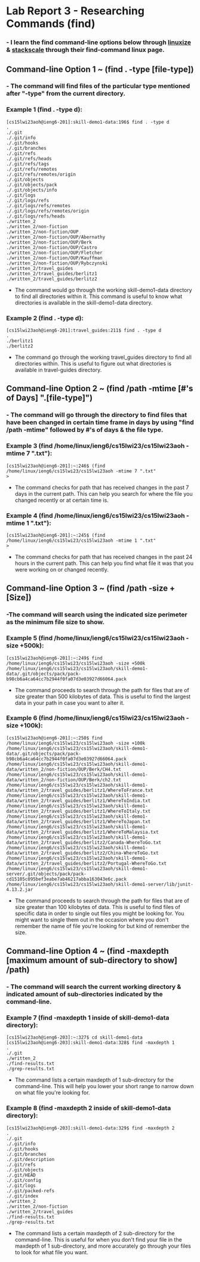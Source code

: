 # Lab Report 3 - Researching Commands (find)
### - I learn the find command-line options below through [linuxize](linuxize.com) & [stackscale](stackscale.com) through their find-command linux page.

## Command-line Option 1 ~ (find . -type [file-type])
### - The command will find files of the particular type mentioned after "-type" from the current directory.

### Example 1 (find . -type d): <br/>
    [cs15lwi23aoh@ieng6-201]:skill-demo1-data:196$ find . -type d
    .
    ./.git
    ./.git/info
    ./.git/hooks
    ./.git/branches
    ./.git/refs
    ./.git/refs/heads
    ./.git/refs/tags
    ./.git/refs/remotes
    ./.git/refs/remotes/origin
    ./.git/objects
    ./.git/objects/pack
    ./.git/objects/info
    ./.git/logs
    ./.git/logs/refs
    ./.git/logs/refs/remotes
    ./.git/logs/refs/remotes/origin
    ./.git/logs/refs/heads
    ./written_2
    ./written_2/non-fiction
    ./written_2/non-fiction/OUP
    ./written_2/non-fiction/OUP/Abernathy
    ./written_2/non-fiction/OUP/Berk
    ./written_2/non-fiction/OUP/Castro
    ./written_2/non-fiction/OUP/Fletcher
    ./written_2/non-fiction/OUP/Kauffman
    ./written_2/non-fiction/OUP/Rybczynski
    ./written_2/travel_guides
    ./written_2/travel_guides/berlitz1
    ./written_2/travel_guides/berlitz2

- The command would go through the working skill-demo1-data directory to find all directories within it.
This command is useful to know what directories is available in the skill-demo1-data directory.

### Example 2 (find . -type d): <br/>
    [cs15lwi23aoh@ieng6-201]:travel_guides:211$ find . -type d
    .
    ./berlitz1
    ./berlitz2

- The command go through the working travel_guides directory to find all directories within. This is useful to
figure out what directories is available in travel-guides directory.

## Command-line Option 2 ~ (find /path -mtime [#'s of Days] ".[file-type]")
### - The command will go through the directory to find files that have been changed in certain time frame in days by using "find /path -mtime" followed by #'s of days & the file type.

### Example 3 (find /home/linux/ieng6/cs15lwi23/cs15lwi23aoh -mtime 7 ".txt"): <br/>
    [cs15lwi23aoh@ieng6-201]:~:246$ (find /home/linux/ieng6/cs15lwi23/cs15lwi23aoh -mtime 7 ".txt"
    >

- The command checks for path that has received changes in the past 7 days in the current path. This can help you search
for where the file you changed recently or at certain time is.

### Example 4 (find /home/linux/ieng6/cs15lwi23/cs15lwi23aoh -mtime 1 ".txt"): <br/>
    [cs15lwi23aoh@ieng6-201]:~:245$ (find /home/linux/ieng6/cs15lwi23/cs15lwi23aoh -mtime 1 ".txt"
    >

- The command checks for path that has received changes in the past 24 hours in the current path. This can help you find what file it
was that you were working on or changed recently.

## Command-line Option 3 ~ (find /path -size +[Size])
### -The command will search using the indicated size perimeter as the minimum file size to show.

### Example 5 (find /home/linux/ieng6/cs15lwi23/cs15lwi23aoh -size +500k): <br/>
    [cs15lwi23aoh@ieng6-201]:~:249$ find /home/linux/ieng6/cs15lwi23/cs15lwi23aoh -size +500k
    /home/linux/ieng6/cs15lwi23/cs15lwi23aoh/skill-demo1-data/.git/objects/pack/pack-b98cb6a4ca64cc7b2944f0fa07d3e03927d66064.pack

- The command proceeds to search through the path for files that are of size greater than 500 kilobytes of data. This is useful to find the largest data
in your path in case you want to alter it.
    
### Example 6 (find /home/linux/ieng6/cs15lwi23/cs15lwi23aoh -size +100k): <br/>
    [cs15lwi23aoh@ieng6-201]:~:250$ find /home/linux/ieng6/cs15lwi23/cs15lwi23aoh -size +100k
    /home/linux/ieng6/cs15lwi23/cs15lwi23aoh/skill-demo1-data/.git/objects/pack/pack-b98cb6a4ca64cc7b2944f0fa07d3e03927d66064.pack
    /home/linux/ieng6/cs15lwi23/cs15lwi23aoh/skill-demo1-data/written_2/non-fiction/OUP/Berk/CH4.txt
    /home/linux/ieng6/cs15lwi23/cs15lwi23aoh/skill-demo1-data/written_2/non-fiction/OUP/Berk/ch2.txt
    /home/linux/ieng6/cs15lwi23/cs15lwi23aoh/skill-demo1-data/written_2/travel_guides/berlitz1/WhereToFrance.txt
    /home/linux/ieng6/cs15lwi23/cs15lwi23aoh/skill-demo1-data/written_2/travel_guides/berlitz1/WhereToIndia.txt
    /home/linux/ieng6/cs15lwi23/cs15lwi23aoh/skill-demo1-data/written_2/travel_guides/berlitz1/WhereToItaly.txt
    /home/linux/ieng6/cs15lwi23/cs15lwi23aoh/skill-demo1-data/written_2/travel_guides/berlitz1/WhereToJapan.txt
    /home/linux/ieng6/cs15lwi23/cs15lwi23aoh/skill-demo1-data/written_2/travel_guides/berlitz1/WhereToMalaysia.txt
    /home/linux/ieng6/cs15lwi23/cs15lwi23aoh/skill-demo1-data/written_2/travel_guides/berlitz2/Canada-WhereToGo.txt
    /home/linux/ieng6/cs15lwi23/cs15lwi23aoh/skill-demo1-data/written_2/travel_guides/berlitz2/China-WhereToGo.txt
    /home/linux/ieng6/cs15lwi23/cs15lwi23aoh/skill-demo1-data/written_2/travel_guides/berlitz2/Portugal-WhereToGo.txt
    /home/linux/ieng6/cs15lwi23/cs15lwi23aoh/skill-demo1-server/.git/objects/pack/pack-cd15105c095bef3eabe7ab46217abba163043e6c.pack
    /home/linux/ieng6/cs15lwi23/cs15lwi23aoh/skill-demo1-server/lib/junit-4.13.2.jar

- The command proceeds to search through the path for files that are of size greater than 100 kilobytes of data. This is useful to find files of specific
data in order to single out files you might be looking for. You might want to single them out in the occasion where you don't remember the name of file you're looking for but kind of remember the size.

## Command-line Option 4 ~ (find -maxdepth [maximum amount of sub-directory to show] /path)
### - The command will search the current working directory & indicated amount of sub-directories indicated by the command-line.

### Example 7 (find -maxdepth 1 inside of skill-demo1-data directory): <br/>
    [cs15lwi23aoh@ieng6-203]:~:327$ cd skill-demo1-data
    [cs15lwi23aoh@ieng6-203]:skill-demo1-data:328$ find -maxdepth 1
    .
    ./.git
    ./written_2
    ./find-results.txt
    ./grep-results.txt

- The command lists a certain maxdepth of 1 sub-directory for the command-line. This will help you lower your short range to narrow down on what file you're looking for.

### Example 8 (find -maxdepth 2 inside of skill-demo1-data directory): <br/>
    [cs15lwi23aoh@ieng6-203]:skill-demo1-data:329$ find -maxdepth 2
    .
    ./.git
    ./.git/info
    ./.git/hooks
    ./.git/branches
    ./.git/description
    ./.git/refs
    ./.git/objects
    ./.git/HEAD
    ./.git/config
    ./.git/logs
    ./.git/packed-refs
    ./.git/index
    ./written_2
    ./written_2/non-fiction
    ./written_2/travel_guides
    ./find-results.txt
    ./grep-results.txt

- The command lists a certain maxdepth of 2 sub-directory for the command-line. This is useful for when you don't find your file in the maxdepth of 1 sub-directory, and more accurately go through your files to look for what file you want.
    
